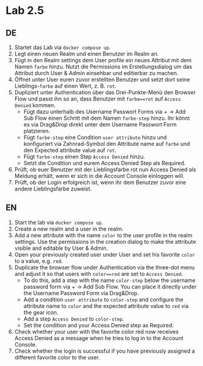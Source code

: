 # Lab 2.5

## DE

1) Startet das Lab via `docker compose up`.
2) Legt einen neuen Realm und einen Benutzer im Realm an.
3) Fügt in den Realm settings dem User profile ein neues Attribut mit dem Namen `farbe` hinzu. Nutzt die Permissions im Erstellungsdialog um das Attribut durch User & Admin einsehbar und editierbar zu machen.
4) Öffnet unter User euren zuvor erstellten Benutzer und setzt dort seine Lieblings-`farbe` auf einen Wert, z. B. `rot`.
5) Dupliziert unter Authentication über das Drei-Punkte-Menü den Browser Flow und passt ihn so an, dass Benutzer mit `farbe==rot` auf `Access Denied` kommen.
   * Fügt dazu unterhalb des Username Passwort Forms via + -> Add Sub Flow einen Schritt mit dem Namen `farbe-step` hinzu. Ihr könnt es via Drag&Drop direkt unter dem Username Passwort Form platzieren.
   * Fügt `farbe-step` eine Condition `user attribute` hinzu und konfiguriert via Zahnrad-Symbol den Attribute name auf `farbe` und den Expected attribute value auf `rot`.
   * Fügt `farbe-step` einen Step `Access Denied` hinzu.
   * Setzt die Condition und eurem Access Denied Step als Required.
6) Prüft, ob euer Benutzer mit der Lieblingsfarbe rot nun Access Denied als Meldung erhält, wenn er sich in die Account Console einloggen will.
7) Prüft, ob der Login erfolgreich ist, wenn ihr dem Benutzer zuvor eine andere Lieblingsfarbe zuweist.

## EN

1) Start the lab via `docker compose up`.
2) Create a new realm and a user in the realm.
3) Add a new attribute with the name `color` to the user profile in the realm settings. Use the permissions in the creation dialog to make the attribute visible and editable by User & Admin.
4) Open your previously created user under User and set his favorite `color` to a value, e.g. `red`.
5) Duplicate the browser flow under Authentication via the three-dot menu and adjust it so that users with `color==red` are set to `Access Denied`.
   * To do this, add a step with the name `color-step` below the username password form via + -> Add Sub Flow. You can place it directly under the Username Password Form via Drag&Drop.
   * Add a condition `user attribute` to `color-step` and configure the attribute name to `color` and the expected attribute value to `red` via the gear icon.
   * Add a step `Access Denied` to `color-step`.
   * Set the condition and your Access Denied step as Required.
6) Check whether your user with the favorite color red now receives Access Denied as a message when he tries to log in to the Account Console.
7) Check whether the login is successful if you have previously assigned a different favorite color to the user.